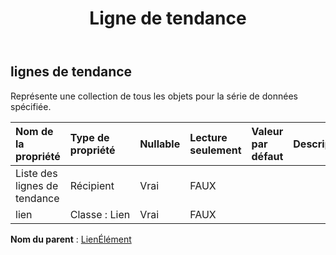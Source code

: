 ﻿---
title: Ligne de tendance
second_title: Aspose.Cells Cloud Documen
type: docs
url: /fr/specification/model/trendlines/
description: "Aspose.Cells Spécification du modèle cloud : Lignes de tendance. Gérez sans effort Excel et d'autres feuilles de calcul avec des fonctionnalités telles que l'ouverture, la génération, l'édition, le fractionnement, la fusion, la comparaison et la conversion."
kwords: Excel, Office, feuille de calcul, Cloud REST API, courbes de tendance
weight: 50
---
## **lignes de tendance**

 Représente une collection de tous les objets pour la série de données spécifiée.

| Nom de la propriété| Type de propriété| Nullable| Lecture seulement| Valeur par défaut| Description|
|:- |:- |:- |:- |:- |:- |
| Liste des lignes de tendance| Récipient| Vrai| FAUX|||
| lien| Classe : Lien| Vrai| FAUX|||

**Nom du parent** : [LienÉlément](/specification/model/linkelement)

